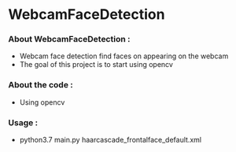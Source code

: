 # WebcamFaceDetection

### About WebcamFaceDetection :

* Webcam face detection find faces on appearing on the webcam
* The goal of this project is to start using opencv

### About the code :

* Using opencv

### Usage :

* python3.7 main.py haarcascade_frontalface_default.xml
